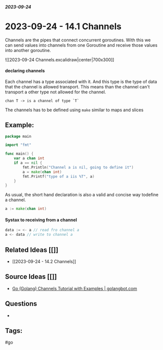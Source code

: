##### _2023-09-24_

# 2023-09-24 - 14.1 Channels

Channels are the pipes that connect concurrent goroutines. With this we can send values into channels from one Goroutine and receive those values into another goroutine.

![[2023-09-24 Channels.excalidraw|center|700x300]]
#### declaring channels

Each channel has a type associated with it. And this type is the type of data that the channel is allowed transport. This means than the channel can't transport a other type not allowed for the channel.

``` 
chan T -> is a channel of type `T`
```

The channels has to be defined using `make` similar to maps and slices

## Example:

```go
package main

import "fmt"

func main() {
	var a chan int
	if a == nil {
		fmt.Println("Channel a is nil, going to define it")
		a = make(chan int)
		fmt.Printf("type of a iis %T", a)
	}
}
```

As usual, the short hand declaration is also a valid and concise way todefine a channel.

```go
a := make(chan int)
```

#### Systax to receiving from a channel

```go
data := <- a // read fro channel a
a <- data // write to channel a
```


## Related Ideas [[]]

- [[2023-09-24 - 14.2 Channels]]
## Source Ideas [[]]

-  [Go (Golang) Channels Tutorial with Examples | golangbot.com](https://golangbot.com/channels/)
## Questions 

- 
## Tags:

#go 
